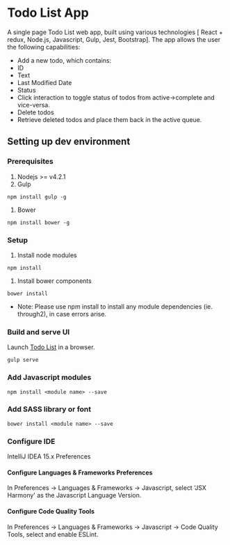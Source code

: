 # Todo List App
A single page Todo List web app, built using various technologies [ React + redux, Node.js, Javascript, Gulp, Jest, Bootstrap].
The app allows the user the following capabilities:
 * Add a new todo, which contains:
  * ID
  * Text
  * Last Modified Date
  * Status
 * Click interaction to toggle status of todos from active->complete and vice-versa.
 * Delete todos
 * Retrieve deleted todos and place them back in the active queue.

## Setting up dev environment
### Prerequisites

 1. Nodejs >= v4.2.1
 1. Gulp
 ```
 npm install gulp -g
 ```
 1. Bower
 ```
 npm install bower -g
 ```

### Setup

  1. Install node modules
  ```
  npm install
  ```
  1. Install bower components
  ```
  bower install
  ```

  * Note: Please use npm install to install any module dependencies (ie. through2), in case errors arise.

### Build and serve UI
Launch [Todo List](http://localhost:3002/) in a browser.
```shell
gulp serve
```

### Add Javascript modules

```shell
npm install <module name> --save
```

### Add SASS library or font
```shell
bower install <module name> --save
```

### Configure IDE
IntelliJ IDEA 15.x Preferences

#### Configure Languages & Frameworks Preferences

In Preferences -> Languages & Frameworks -> Javascript, select 'JSX Harmony' as the Javascript Language Version.

#### Configure Code Quality Tools

In Preferences -> Languages & Frameworks -> Javascript -> Code Quality Tools, select and enable ESLint.

